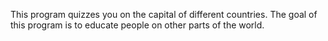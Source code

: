 This program quizzes you on the capital of different countries. The goal of this program is to educate people on other parts of the world.
